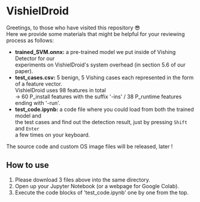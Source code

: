 # VishielDroid

Greetings, to those who have visited this repository 😎 <br/>
Here we provide some materials that might be helpful for your reviewing process as follows:

- **trained_SVM.onnx:**  a pre-trained model we put inside of Vishing Detector for our <br/> experiments on VishielDroid's system overhead (in section 5.6 of our paper). <br/>
- **test_cases.csv:**  5 benign, 5 Vishing cases each represented in the form of a feature vector. <br/> VishielDroid uses 98 features in total <br/>
 -> 60 P_install features with the suffix '-ins' / 38 P_runtime features ending with '-run'. <br/>
- **test_code.ipynb:**  a code file where you could load from both the trained model and <br/>
the test cases and find out the detection result, just by pressing <code>Shift</code> and <code>Enter</code> <br/> a few times on your keyboard. <br/>    

The source code and custom OS image files will be released, later !


## How to use

1) Please download 3 files above into the same directory.
2) Open up your Jupyter Notebook (or a webpage for Google Colab).
3) Execute the code blocks of 'test_code.ipynb' one by one from the top.  












